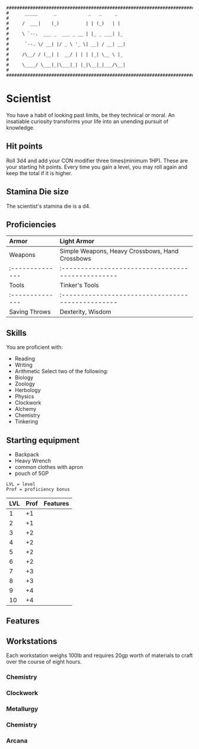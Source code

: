 ```
################################################################################
#      _____      _            _   _     _                                     #
#     /  ___|    (_)          | | (_)   | |                                    #
#     \ `--.  ___ _  ___ _ __ | |_ _ ___| |_                                   #
#      `--. \/ __| |/ _ \ '_ \| __| / __| __|                                  #
#     /\__/ / (__| |  __/ | | | |_| \__ \ |_                                   #
#     \____/ \___|_|\___|_| |_|\__|_|___/\__|                                  #
################################################################################
```
# Scientist
You have a habit of looking past limits, be they technical or moral. An insatiable curiosity transforms your life into an unending pursuit of knowledge.

## Hit points
Roll 3d4 and add your CON modifier three times(minimum 1HP). These are your starting hit points. Every time you gain a level, you may roll again and keep the total if it is higher.

## Stamina Die size
The scientist's stamina die is a d4.

## Proficiencies
| Armor         | Light Armor                                     |
|:--------------|:------------------------------------------------|
| Weapons       | Simple Weapons, Heavy Crossbows, Hand Crossbows |
|:--------------|:------------------------------------------------|
| Tools         | Tinker's Tools                                  |
|:--------------|:------------------------------------------------|
| Saving Throws | Dexterity, Wisdom                               |


## Skills
You are proficient with:
- Reading
- Writing
- Arithmetic
Select two of the following:
- Biology
- Zoology
- Herbology
- Physics
- Clockwork
- Alchemy
- Chemistry
- Tinkering


## Starting equipment
- Backpack
- Heavy Wrench
- common clothes with apron
- pouch of 5GP

```
LVL = level
Prof = proficiency bonus
```
| LVL |Prof |  Features |
|:----|:----|:----------|
|   1 | +1  |           |
|   2 | +1  |           |
|   3 | +2  |           |
|   4 | +2  |           |
|   5 | +2  |           |
|   6 | +2  |           |
|   7 | +3  |           |
|   8 | +3  |           |
|   9 | +4  |           |
|  10 | +4  |           |

## Features

## Workstations
Each workstation weighs 100lb and requires 20gp worth of materials to craft over the course of eight hours.

### Chemistry

### Clockwork

### Metallurgy

### Chemistry

### Arcana
